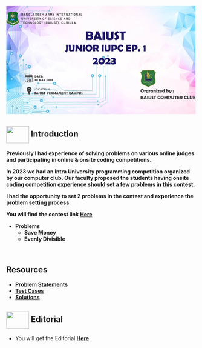![banner](assets/Banner2.PNG)

## <img src = "https://cdn.dribbble.com/users/1138721/screenshots/10809828/media/478d32b2e65c8c3194b7f2154e179231.gif" align = "center" width = "60px" height = "45px"> Introduction

**Previously I had experience of solving problems on various online judges and participating in online & onsite coding competitions.** 

**In 2023 we had an Intra University programming competition organized by our computer club. Our faculty proposed the students having onsite coding competition experience should set a few problems in this contest.**

**I had the opportunity to set 2 problems in the contest and experience the problem setting process.**


**You will find the contest link [Here](https://toph.co/arena?practice=64765afcd47a320767c000cf#!/p/6473fe50d47a320767bfcdb8)**

- **Problems**
    - **Save Money**
    - **Evenly Divisible**

<br>

## Resources
- [**Problem Statements**](https://github.com/khalid586/Problem-Setting/tree/main/Problem%20statements)
- [**Test Cases**](https://github.com/khalid586/Problem-Setting/tree/main/Test%20cases)
- [**Solutions**](https://github.com/khalid586/Problem-Setting/tree/main/Solutions)

## <img src = "https://cdn.dribbble.com/users/108637/screenshots/2971812/comp_1.gif" align = "center" width = "60px" height = "45px"> Editorial
- You will get the Editorial [**Here**](https://github.com/khalid586/Problem-Setting/tree/main/Solutions)
